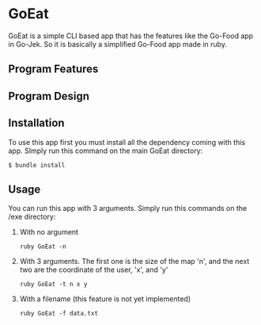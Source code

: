 # GoEat

GoEat is a simple CLI based app that has the features like the Go-Food app in Go-Jek. So it is basically
a simplified Go-Food app made in ruby. 

## Program Features

## Program Design

## Installation

To use this app first you must install all the dependency coming with this app. SImply run this command on 
the main GoEat directory:

    $ bundle install

## Usage

You can run this app with 3 arguments. Simply run this commands on the /exe directory:
1. With no argument
   
   `ruby GoEat -n`

2. With 3 arguments. The first one is the size of the map 'n', and the next two are the
coordinate of the user, 'x', and 'y'
    
    `ruby GoEat -t n x y`

3. With a filename (this feature is not yet implemented)

    `ruby GoEat -f data.txt`
        